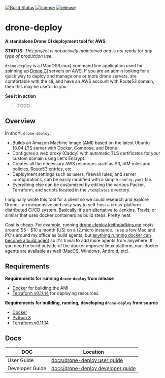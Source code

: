 [![Build Status](https://drone-deploy.keithdadkins.me/api/badges/keithdadkins/drone-deploy/status.svg?ref=refs/heads/master)](https://drone-deploy.keithdadkins.me/keithdadkins/drone-deploy/) [![license](https://img.shields.io/github/license/keithdadkins/drone-deploy)](https://github.com/keithdadkins/drone-deploy/blob/master/LICENSE) [![release](https://img.shields.io/github/release/keithdadkins/drone-deploy)](https://github.com/keithdadkins/drone-deploy/releases/)

# drone-deploy  

__A standalone Drone CI deployment tool for AWS.__

__STATUS:__ *This project is not actively maintained and is not ready for any type of production use.*

`drone-deploy` is a (MacOS/Linux) command line application used for spinning up [Drone CI](https://drone.io) servers on AWS. If you are an admin looking for a quick way to deploy and manage one or more drone servers, are comfortable with the cli, and have an AWS account with Route53 domain, then this may be useful to you.

__See it in action__

> TODO

## Overview

In short, `drone-deploy`:

* Builds an Amazon Machine Image (AMI) based on the latest Ubuntu 18.04 LTS server with Docker, Compose, and Drone.
* Configures a web proxy (Caddy) with automatic TLS certificates for your custom domain using Let's Encrypt.
* Creates all the necessary AWS resources such as S3, IAM roles and policies, Route53 entries, etc.
* Deployment settings such as users, firewall rules, and server configurations, can be easily modified with a simple `config.yaml` file.
* Everything else can be customized by editing the various Packer, Terraform, and scripts located in the `/templates` directory.

I originally wrote this tool for a client so we could research and explore Drone - an inexpensive and easy way to self-host a cross-platform distributed CI/CD system. Basically, it's an altertative to Jenkins, Travis, or similar that uses docker containers as build steps. Pretty neat.

Cost is cheap. For example, running [drone-deploy.keithdadkins.me](https://drone-deploy.keithdadkins.me/keithdadkins/drone-deploy/) costs around $5 - $10 a month (US) on a t2.micro instance. I use a few Mac and PC's around my office as build agents, but [anything running docker can become a build agent](TODO) so it's trivial to add more agents from anywhere. If you need to build outside of the docker imposed linux platform, non-docker agents are available as well (MacOS, Windows, Android, etc).

## Requirements

__Requirements for running `drone-deploy` from release__

* [Docker](https://www.docker.com/products/docker-desktop) for building the AMI
* [Terraform v0.11.14](https://learn.hashicorp.com/terraform/getting-started/install) for deploying resources.

__Requirements for building, running, developing `drone-deploy` from source__

* [Docker](https://www.docker.com/products/docker-desktop)
* [Python 3](https://realpython.com/installing-python/)
* [Terraform v0.11.14](https://learn.hashicorp.com/terraform/getting-started/install)

## Docs

DOC | Location
----|----------
User Guide | [docs/drone-deploy user guide](docs/drone-deploy-user-guide.md)
Developer Guide | [docs/drone-deploy developer guide](docs/drone-deploy-developer-guide.md)
